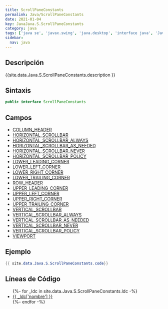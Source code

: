 ```yaml
---
title: ScrollPaneConstants
permalink: Java/ScrollPaneConstants
date: 2021-01-04
key: JavaJava.S.ScrollPaneConstants
category: java
tags: ['java se', 'javax.swing', 'java.desktop', 'interface java', 'Java 1.2']
sidebar: 
  nav: java
---
```


## Descripción
{{site.data.Java.S.ScrollPaneConstants.description }}

## Sintaxis
~~~java
public interface ScrollPaneConstants
~~~

## Campos
* [COLUMN_HEADER](/Java/ScrollPaneConstants/COLUMN_HEADER)
* [HORIZONTAL_SCROLLBAR](/Java/ScrollPaneConstants/HORIZONTAL_SCROLLBAR)
* [HORIZONTAL_SCROLLBAR_ALWAYS](/Java/ScrollPaneConstants/HORIZONTAL_SCROLLBAR_ALWAYS)
* [HORIZONTAL_SCROLLBAR_AS_NEEDED](/Java/ScrollPaneConstants/HORIZONTAL_SCROLLBAR_AS_NEEDED)
* [HORIZONTAL_SCROLLBAR_NEVER](/Java/ScrollPaneConstants/HORIZONTAL_SCROLLBAR_NEVER)
* [HORIZONTAL_SCROLLBAR_POLICY](/Java/ScrollPaneConstants/HORIZONTAL_SCROLLBAR_POLICY)
* [LOWER_LEADING_CORNER](/Java/ScrollPaneConstants/LOWER_LEADING_CORNER)
* [LOWER_LEFT_CORNER](/Java/ScrollPaneConstants/LOWER_LEFT_CORNER)
* [LOWER_RIGHT_CORNER](/Java/ScrollPaneConstants/LOWER_RIGHT_CORNER)
* [LOWER_TRAILING_CORNER](/Java/ScrollPaneConstants/LOWER_TRAILING_CORNER)
* [ROW_HEADER](/Java/ScrollPaneConstants/ROW_HEADER)
* [UPPER_LEADING_CORNER](/Java/ScrollPaneConstants/UPPER_LEADING_CORNER)
* [UPPER_LEFT_CORNER](/Java/ScrollPaneConstants/UPPER_LEFT_CORNER)
* [UPPER_RIGHT_CORNER](/Java/ScrollPaneConstants/UPPER_RIGHT_CORNER)
* [UPPER_TRAILING_CORNER](/Java/ScrollPaneConstants/UPPER_TRAILING_CORNER)
* [VERTICAL_SCROLLBAR](/Java/ScrollPaneConstants/VERTICAL_SCROLLBAR)
* [VERTICAL_SCROLLBAR_ALWAYS](/Java/ScrollPaneConstants/VERTICAL_SCROLLBAR_ALWAYS)
* [VERTICAL_SCROLLBAR_AS_NEEDED](/Java/ScrollPaneConstants/VERTICAL_SCROLLBAR_AS_NEEDED)
* [VERTICAL_SCROLLBAR_NEVER](/Java/ScrollPaneConstants/VERTICAL_SCROLLBAR_NEVER)
* [VERTICAL_SCROLLBAR_POLICY](/Java/ScrollPaneConstants/VERTICAL_SCROLLBAR_POLICY)
* [VIEWPORT](/Java/ScrollPaneConstants/VIEWPORT)

## Ejemplo
~~~java
{{ site.data.Java.S.ScrollPaneConstants.code}}
~~~

## Líneas de Código
<ul>
{%- for _ldc in site.data.Java.S.ScrollPaneConstants.ldc -%}
   <li>
       <a href="{{_ldc['url'] }}">{{ _ldc['nombre'] }}</a>
   </li>
{%- endfor -%}
</ul>
